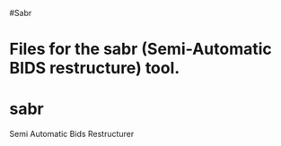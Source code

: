 
#Sabr

Files for the sabr (Semi-Automatic BIDS restructure) tool.
=======
# sabr
Semi Automatic Bids Restructurer


